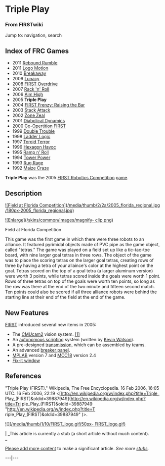 

# Triple Play

### From FIRSTwiki

Jump to: navigation, search

Index of FRC Games  
---  
  
  * 2011 [Rebound Rumble](Rebound_Rumble "Rebound Rumble" )
  * 2011 [Logo Motion](Logo_Motion "Logo Motion" )
  * 2010 [Breakaway](Breakaway "Breakaway" )
  * 2009 [Lunacy](Lunacy "Lunacy" )
  * 2008 [FIRST Overdrive](FIRST_Overdrive "FIRST Overdrive" )
  * 2007 [Rack 'n' Roll](Rack_%27n%27_Roll "Rack 'n' Roll" )
  * 2006 [Aim High](Aim_High "Aim High" )
  * 2005 **Triple Play**
  * 2004 [FIRST Frenzy: Raising the Bar](FIRST_Frenzy:_Raising_the_Bar "FIRST Frenzy: Raising the Bar" )
  * 2003 [Stack Attack](Stack_Attack "Stack Attack" )
  * 2002 [Zone Zeal](Zone_Zeal "Zone Zeal" )
  * 2001 [Diabolical Dynamics](Diabolical_Dynamics "Diabolical Dynamics" )
  * 2000 [Co-Opertition FIRST](Co-Opertition_FIRST "Co-Opertition FIRST" )
  * 1999 [Double Trouble](Double_Trouble "Double Trouble" )
  * 1998 [Ladder Logic](Ladder_Logic "Ladder Logic" )
  * 1997 [Toroid Terror](Toroid_Terror "Toroid Terror" )
  * 1996 [Hexagon Havoc](Hexagon_Havoc "Hexagon Havoc" )
  * 1995 [Ramp n' Roll](Ramp_n%27_Roll "Ramp n' Roll" )
  * 1994 [Tower Power](Tower_Power "Tower Power" )
  * 1993 [Rug Rage](Rug_Rage "Rug Rage" )
  * 1992 [Maize Craze](Maize_Craze "Maize Craze" )  
  
  
**Triple Play** was the 2005 [FIRST Robotics Competition](FIRST_Robotics_Competition "FIRST Robotics Competition" ) [game](Game "Game" ). 


## Description

[![Field at Florida Competition](/media/thumb/2/2a/2005_florida_regional.jpg
/180px-2005_florida_regional.jpg)](Image:2005_florida_regional.jpg
"Field at Florida Competition" )

[![Enlarge](/skins/common/images/magnify-
clip.png)](Image:2005_florida_regional.jpg "Enlarge" )

Field at Florida Competition

This game was the first game in which there were three robots to an alliance.
It featured pyrimidal objects made of PVC pipe as the game object, called
"tetras." The game was played on a field set up like a tic-tac-toe board, with
nine larger goal tetras in three rows. The object of the game was to place the
scoring tetras on the larger goal tetras, creating rows of three by having a
tetra of your allaince's color at the highest point on the goal. Tetras scored
on the top of a goal tetra (a larger aluminum version) were worth 3 points,
while tetras scored inside the goals were worth 1 point. Rows of three tetras
on top of the goals were worth ten points, so long as the row was there at the
end of the two minute and fifteen second match. Ten points could also be
scored if all three alliance robots were behind the starting line at their end
of the field at the end of the game.


## New Features

[FIRST](FIRST "FIRST" ) introduced several new items in 2005:

  * The [CMUcam2](CMUcam2 "CMUcam2" ) vision system. [[1]](http://www-2.cs.cmu.edu/~cmucam2/ "http://www-2.cs.cmu.edu/~cmucam2/" )
  * An [autonomous scripting](/index.php?title=Autonomous_scripting&action=edit "Autonomous scripting" ) system (written by [Kevin Watson](Kevin_Watson "Kevin Watson" )). 
  * A pre-designed [transmission](Transmission "Transmission" ), which can be assembled by teams. 
  * An advanced [breaker panel](Breaker_panel "Breaker panel" ). 
  * [MPLAB](MPLAB "MPLAB" ) version 7 and [MCC18](MCC18 "MCC18" ) version 2.4 
  * [Fix-it window](/index.php?title=Fix-it_window&action=edit "Fix-it window" )


## References

"Triple Play (FIRST)." Wikipedia, The Free Encyclopedia. 16 Feb 2006, 16:05
UTC. 16 Feb 2006, 22:19 &lt;[http://en.wikipedia.org/w/index.php?title=Triple_
Play_(FIRST)&amp;oldid=39887949](http://en.wikipedia.org/w/index.php?title=Tri
ple_Play_\(FIRST\)&oldid=39887949 "http://en.wikipedia.org/w/index.php?title=T
riple_Play_\(FIRST\)&oldid=39887949" )&gt;.

[![](/media/thumb/1/10/FIRST_logo.gif/50px-
FIRST_logo.gif)](Image:FIRST_logo.gif "" )

|  _This article is currently a stub (a short article without much content).  
_

[Please add more
content](http://www.firstwiki.net/index.php?title=Triple_Play&action=edit
"http://www.firstwiki.net/index.php?title=Triple_Play&action=edit" ) to make a
significant article. _See more [stubs](Special:Shortpages
"Special:Shortpages" )._  
  
---|---  
  

